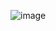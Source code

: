 ![image](https://user-images.githubusercontent.com/55679058/194230089-2ab2cc68-172a-4047-b079-24102e7e7c69.png)
